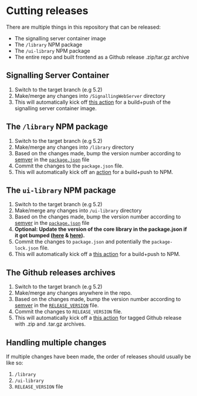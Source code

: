 # Cutting releases

There are multiple things in this repository that can be released:

- The signalling server container image
- The `/library` NPM package
- The `/ui-library` NPM package
- The entire repo and built frontend as a Github release .zip/tar.gz archive

## Signalling Server Container
1. Switch to the target branch (e.g 5.2)
2. Make/merge any changes into `/SignallingWebServer` directory
3. This will automatically kick off [this action](https://github.com/EpicGamesExt/PixelStreamingInfrastructure/blob/UE5.4/.github/workflows/container-images.yml) for a build+push of the signalling server container image.

## The `/library` NPM package
1. Switch to the target branch (e.g 5.2)
2. Make/merge any changes into `/library` directory
3. Based on the changes made, bump the version number according to [semver](https://semver.org/) in the [`package.json`](https://github.com/EpicGamesExt/PixelStreamingInfrastructure/blob/30611b625736f49b7f407204ee3b0c455cb3130b/Frontend/library/package.json#L3) file
4. Commit the changes to the `package.json` file.
5. This will automatically kick off an [action](https://github.com/EpicGamesExt/PixelStreamingInfrastructure/blob/UE5.4/.github/workflows/publish-library-to-npm.yml) for a build+push to NPM.

## The `ui-library` NPM package
1. Switch to the target branch (e.g 5.2)
2. Make/merge any changes into `/ui-library` directory
3. Based on the changes made, bump the version number according to [semver](https://semver.org/) in the [`package.json`](https://github.com/EpicGamesExt/PixelStreamingInfrastructure/blob/30611b625736f49b7f407204ee3b0c455cb3130b/Frontend/ui-library/package.json#L3) file
4. **Optional: Update the version of the core library in the package.json if it got bumped ([here](https://github.com/EpicGamesExt/PixelStreamingInfrastructure/blob/fa79612282fe7ff7a81c2d1929280ef168069992/Frontend/ui-library/package.json#L19) & [here](https://github.com/EpicGamesExt/PixelStreamingInfrastructure/blob/fa79612282fe7ff7a81c2d1929280ef168069992/Frontend/ui-library/package.json#L37)).**
5. Commit the changes to `package.json` and potentially the `package-lock.json` file.
6. This will automatically kick off a [this action](https://github.com/EpicGamesExt/PixelStreamingInfrastructure/blob/UE5.4/.github/workflows/publish-ui-library-to-npm.yml) for a build+push to NPM.

## The Github releases archives
1. Switch to the target branch (e.g 5.2)
2. Make/merge any changes anywhere in the repo.
3. Based on the changes made, bump the version number according to [semver](https://semver.org/) in the [`RELEASE_VERSION`](https://github.com/EpicGamesExt/PixelStreamingInfrastructure/blob/master/RELEASE_VERSION) file.
4. Commit the changes to `RELEASE_VERSION` file.
6. This will automatically kick off a [this action](https://github.com/EpicGamesExt/PixelStreamingInfrastructure/blob/master/.github/workflows/create-gh-release.yml) for tagged Github release with .zip and .tar.gz archives.

## Handling multiple changes
If multiple changes have been made, the order of releases should usually be like so:

1. `/library`
2. `/ui-library`
3. `RELEASE_VERSION` file
